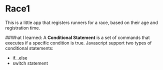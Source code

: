 # Race1

This is a little app that registers runners for a race, based on their age and registration time.

##What I learned:
A **Conditional Statement** is a set of commands that executes if a specific condition is true. Javascript support two types of conditional statements:

* if...else
* switch statement
